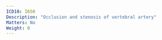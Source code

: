 ```yaml
---
ICD10: I650
Description: "Occlusion and stenosis of vertebral artery"
Matters: No
Weight: 0
---
```

